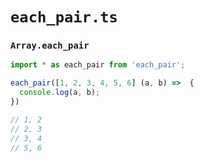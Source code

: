 # `each_pair.ts`
### `Array.each_pair`

```typescript
import * as each_pair from 'each_pair';

each_pair([1, 2, 3, 4, 5, 6] (a, b) =>  {
  console.log(a, b);
})

// 1, 2
// 2, 3
// 3, 4
// 5, 6
```
